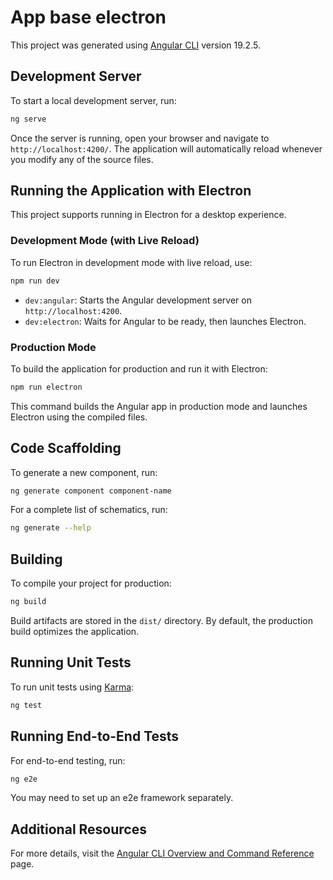 # App base electron

This project was generated using [Angular CLI](https://github.com/angular/angular-cli) version 19.2.5.

## Development Server
To start a local development server, run:
```bash
ng serve
```
Once the server is running, open your browser and navigate to `http://localhost:4200/`. The application will automatically reload whenever you modify any of the source files.

## Running the Application with Electron

This project supports running in Electron for a desktop experience.

### Development Mode (with Live Reload)

To run Electron in development mode with live reload, use:

```bash
npm run dev
```

- `dev:angular`: Starts the Angular development server on `http://localhost:4200`.
- `dev:electron`: Waits for Angular to be ready, then launches Electron.

### Production Mode

To build the application for production and run it with Electron:

```bash
npm run electron
```

This command builds the Angular app in production mode and launches Electron using the compiled files.

## Code Scaffolding

To generate a new component, run:
```bash
ng generate component component-name
```

For a complete list of schematics, run:
```bash
ng generate --help
```

## Building

To compile your project for production:
```bash
ng build
```

Build artifacts are stored in the `dist/` directory. By default, the production build optimizes the application.

## Running Unit Tests

To run unit tests using [Karma](https://karma-runner.github.io):
```bash
ng test
```

## Running End-to-End Tests

For end-to-end testing, run:
```bash
ng e2e
```

You may need to set up an e2e framework separately.

## Additional Resources

For more details, visit the [Angular CLI Overview and Command Reference](https://angular.dev/tools/cli) page.

